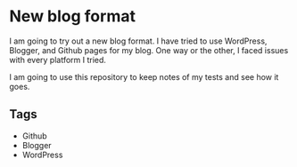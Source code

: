 # New blog format

I am going to try out a new blog format. I have tried to use WordPress, Blogger, and Github pages for my blog. One way or the other, I faced issues with every platform I tried.

I am going to use this repository to keep notes of my tests and see how it goes.

## Tags

- Github
- Blogger
- WordPress
